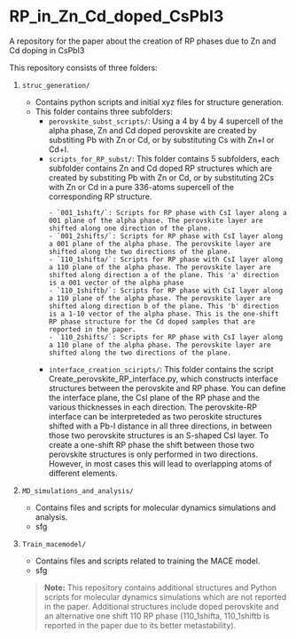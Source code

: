 # RP_in_Zn_Cd_doped_CsPbI3
A repository for the paper about the creation of RP phases due to Zn and Cd doping in CsPbI3

This repository consists of three folders:

1. `struc_generation/`
    - Contains python scripts and initial xyz files for structure generation.
    - This folder contains three subfolders:
        - `perovskite_subst_scripts/`: Using a 4 by 4 by 4 supercell of the alpha phase, Zn and Cd doped perovskite are created by substiting Pb with Zn or Cd, or by substituting Cs with Zn+I or Cd+I.
        - `scripts_for_RP_subst/`: This folder contains 5 subfolders, each subfolder contains Zn and Cd doped RP structures which are created by substiting Pb with Zn or Cd, or by substituting 2Cs with Zn or Cd in a pure 336-atoms supercell of the corresponding RP structure.
            ```
            - `001_1shift/`: Scripts for RP phase with CsI layer along a 001 plane of the alpha phase. The perovskite layer are shifted along one direction of the plane.
            - `001_2shifts/`: Scripts for RP phase with CsI layer along a 001 plane of the alpha phase. The perovskite layer are shifted along the two directions of the plane.
            - `110_1shifta/`: Scripts for RP phase with CsI layer along a 110 plane of the alpha phase. The perovskite layer are shifted along direction a of the plane. This 'a' direction is a 001 vector of the alpha phase
            - `110_1shiftb/`: Scripts for RP phase with CsI layer along a 110 plane of the alpha phase. The perovskite layer are shifted along direction b of the plane. This 'b' direction is a 1-10 vector of the alpha phase. This is the one-shift RP phase structure for the Cd doped samples that are reported in the paper.
            - `110_2shifts/`: Scripts for RP phase with CsI layer along a 110 plane of the alpha phase. The perovskite layer are shifted along the two directions of the plane.
            ```
        - `interface_creation_sciripts/`: This folder contains the script Create_perovskite_RP_interface.py, which constructs interface structures between the perovskite and RP phase. You can define the interface plane, the CsI plane of the RP phase and the various thicknesses in each direction. The perovskite-RP interface can be interpreteded as two peroskite structures shifted with a Pb-I distance in all three directions, in between those two perovskite structures is an S-shaped CsI layer. To create a one-shift RP phase the shift between those two perovskite structures is only performed in two directions. However, in most cases this will lead to overlapping atoms of different elements.

2. `MD_simulations_and_analysis/`
    - Contains files and scripts for molecular dynamics simulations and analysis.
    - sfg

3. `Train_macemodel/`
    - Contains files and scripts related to training the MACE model.
    - sfg


    > **Note:** This repository contains additional structures and Python scripts for molecular dynamics simulations which are not reported in the paper. Additional structures include doped perovskite and an alternative one shift 110 RP phase (110_1shifta, 110_1shiftb is reported in the paper due to its better metastability).